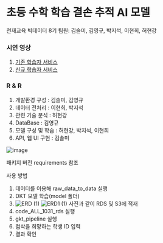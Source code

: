 # 초등 수학 학습 결손 추적 AI 모델</br>
천재교육 빅데이터 8기 
팀원: 김솔미, 김영규, 박지석, 이현희, 허현강</br>

### 시연 영상</br>
1. [기존 학습자 서비스](https://youtu.be/H42qCwwVaek)  
2. [신규 학습자 서비스](https://youtu.be/2RKJneFdnIE)


### R & R</br>
1) 개발환경 구성 : 김솔미, 김영규
2) 데이터 전처리 : 이현희, 박지석
3) 관련 기술 분석 : 허현강
4) DataBase : 김영규
5) 모델 구성 및 학습 : 허현강, 박지석, 이현희
6) API, 웹 UI 구현 : 김솔미</br>

![image](https://github.com/user-attachments/assets/bfc3a3a2-70a8-4ca8-b0af-17990cd6316e)</br>



패키지 버전 requirements 참조


사용 방법
1. 데이터를 이용해 raw_data_to_data 실행
2. DKT 모델 학습(model 폴더)
3. ![ERD (1)](https://github.com/user-attachments/assets/531c7e3f-1c29-4e8c-8224-32cefc9f5769)
![ERD1 (1)](https://github.com/user-attachments/assets/315e4132-81fd-4b6b-8b35-8d5bbf1fd8c1)
사진과 같이 RDS 및 S3에 적재
4. code_ALL_1031_rds 실행
5. gkt_pipeline 실행
6. 첨삭을 희망하는 학생 ID 입력
7. 결과 확인
